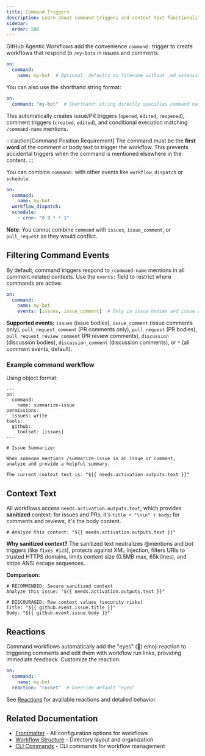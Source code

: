 ```yaml
---
title: Command Triggers
description: Learn about command triggers and context text functionality for agentic workflows, including special @mention triggers for interactive automation.
sidebar:
  order: 500
---
```


GitHub Agentic Workflows add the convenience `command:` trigger to create workflows that respond to `/my-bots` in issues and comments.

```yaml wrap
on:
  command:
    name: my-bot  # Optional: defaults to filename without .md extension
```

You can also use the shorthand string format:

```yaml wrap
on:
  command: "my-bot"  # Shorthand: string directly specifies command name
```

This automatically creates issue/PR triggers (`opened`, `edited`, `reopened`), comment triggers (`created`, `edited`), and conditional execution matching `/command-name` mentions.

:::caution[Command Position Requirement]
The command must be the **first word** of the comment or body text to trigger the workflow. This prevents accidental triggers when the command is mentioned elsewhere in the content.
:::

You can combine `command:` with other events like `workflow_dispatch` or `schedule`:

```yaml wrap
on:
  command:
    name: my-bot
  workflow_dispatch:
  schedule:
    - cron: "0 9 * * 1"
```

**Note**: You cannot combine `command` with `issues`, `issue_comment`, or `pull_request` as they would conflict.

## Filtering Command Events

By default, command triggers respond to `/command-name` mentions in all comment-related contexts. Use the `events:` field to restrict where commands are active:

```yaml wrap
on:
  command:
    name: my-bot
    events: [issues, issue_comment]  # Only in issue bodies and issue comments
```

**Supported events:** `issues` (issue bodies), `issue_comment` (issue comments only), `pull_request_comment` (PR comments only), `pull_request` (PR bodies), `pull_request_review_comment` (PR review comments), `discussion` (discussion bodies), `discussion_comment` (discussion comments), or `*` (all comment events, default).

### Example command workflow

Using object format:

```aw wrap
---
on:
  command:
    name: summarize-issue
permissions:
  issues: write
tools:
  github:
    toolset: [issues]
---

# Issue Summarizer

When someone mentions /summarize-issue in an issue or comment, 
analyze and provide a helpful summary.

The current context text is: "${{ needs.activation.outputs.text }}"
```

## Context Text

All workflows access `needs.activation.outputs.text`, which provides **sanitized** context: for issues and PRs, it's `title + "\n\n" + body`; for comments and reviews, it's the body content.

```aw wrap
# Analyze this content: "${{ needs.activation.outputs.text }}"
```

**Why sanitized context?** The sanitized text neutralizes @mentions and bot triggers (like `fixes #123`), protects against XML injection, filters URIs to trusted HTTPS domains, limits content size (0.5MB max, 65k lines), and strips ANSI escape sequences.

**Comparison:**
```aw wrap
# RECOMMENDED: Secure sanitized context
Analyze this issue: "${{ needs.activation.outputs.text }}"

# DISCOURAGED: Raw context values (security risks)
Title: "${{ github.event.issue.title }}"
Body: "${{ github.event.issue.body }}"
```

## Reactions

Command workflows automatically add the "eyes" (👀) emoji reaction to triggering comments and edit them with workflow run links, providing immediate feedback. Customize the reaction:

```yaml
on:
  command:
    name: my-bot
  reaction: "rocket"  # Override default "eyes"
```

See [Reactions](/gh-aw/reference/frontmatter/) for available reactions and detailed behavior.

## Related Documentation

- [Frontmatter](/gh-aw/reference/frontmatter/) - All configuration options for workflows
- [Workflow Structure](/gh-aw/reference/workflow-structure/) - Directory layout and organization
- [CLI Commands](/gh-aw/tools/cli/) - CLI commands for workflow management
